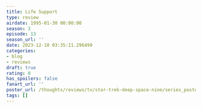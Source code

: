 ```yaml
---
title: Life Support
type: review
airdate: 1995-01-30 00:00:00
season: 3
episode: 13
season_url: ''
date: 2023-12-10 03:35:11.296499
categories:
- blog
- reviews
draft: true
rating: 0
has_spoilers: false
fanart_url: ''
poster_url: /thoughts/reviews/tv/star-trek-deep-space-nine/series_poster.jpg
tags: []
---
```



